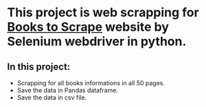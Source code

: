 # This project is web scrapping for [Books to Scrape](http://books.toscrape.com) website by Selenium webdriver in python.

## In this project:
- Scrapping for all books informations in all 50 pages.
- Save the data in Pandas dataframe.
- Save the data in csv file.

